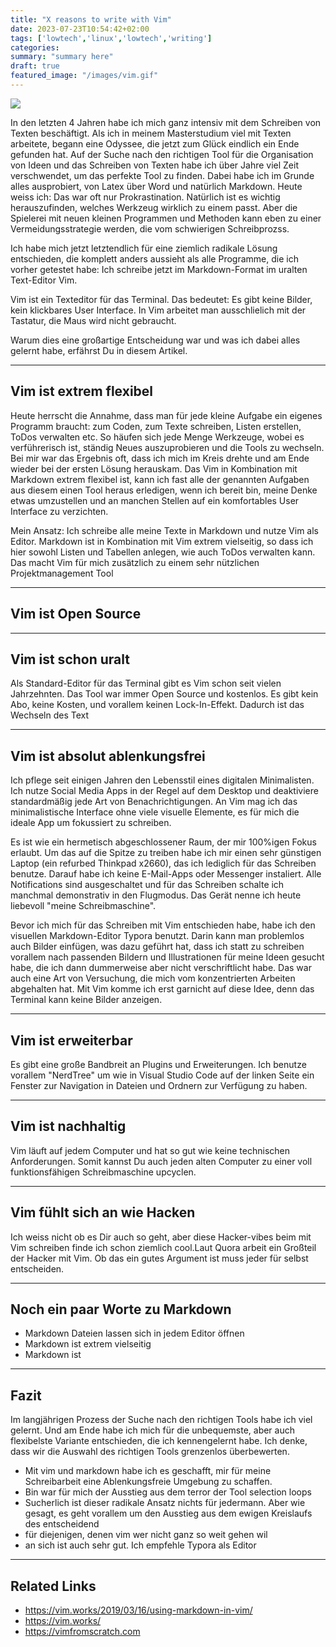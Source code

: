```yaml
---
title: "X reasons to write with Vim"
date: 2023-07-23T10:54:42+02:00
tags: ['lowtech','linux','lowtech','writing']
categories:
summary: "summary here"
draft: true
featured_image: "/images/vim.gif"
---
```


<img class="align-wide p-bot-50" src="/images/vim.gif">

In den letzten 4 Jahren habe ich mich ganz intensiv mit dem Schreiben von Texten beschäftigt. Als ich in meinem Masterstudium viel mit Texten arbeitete, begann eine Odyssee, die jetzt zum Glück eindlich ein Ende gefunden hat. Auf der Suche nach den richtigen Tool für die Organisation von Ideen und das Schreiben von Texten habe ich über Jahre viel Zeit verschwendet, um das perfekte Tool zu finden. Dabei habe ich im Grunde alles ausprobiert, von Latex über Word und natürlich Markdown. Heute weiss ich: Das war oft nur Prokrastination. Natürlich ist es wichtig herauszufinden, welches Werkzeug wirklich zu einem passt. Aber die Spielerei mit neuen kleinen Programmen und Methoden kann eben zu einer Vermeidungsstrategie werden, die vom schwierigen Schreibprozss. 

Ich habe mich jetzt letztendlich für eine ziemlich radikale Lösung entschieden, die komplett anders aussieht als alle Programme, die ich vorher getestet habe: Ich schreibe jetzt im Markdown-Format im uralten Text-Editor Vim. 

Vim ist ein Texteditor für das Terminal. Das bedeutet: Es gibt keine Bilder, kein klickbares User Interface. In Vim arbeitet man ausschlielich mit der Tastatur, die Maus wird nicht gebraucht. 

Warum dies eine großartige Entscheidung war und was ich dabei alles gelernt habe, erfährst Du in diesem Artikel. 

---

## Vim ist extrem flexibel
Heute herrscht die Annahme, dass man für jede kleine Aufgabe ein eigenes Programm braucht: zum Coden, zum Texte schreiben, Listen erstellen, ToDos verwalten etc. So häufen sich jede Menge Werkzeuge, wobei es verführerisch ist, ständig Neues auszuprobieren und die Tools zu wechseln. Bei mir war das Ergebnis oft, dass ich mich im Kreis drehte und am Ende wieder bei der ersten Lösung herauskam. Das Vim in Kombination mit Markdown extrem flexibel ist, kann ich fast alle der genannten Aufgaben aus diesem einen Tool heraus erledigen, wenn ich bereit bin, meine Denke etwas umzustellen und an manchen Stellen auf ein komfortables User Interface zu verzichten. 

Mein Ansatz: Ich schreibe alle meine Texte in Markdown und nutze Vim als Editor. Markdown ist in Kombination mit Vim extrem vielseitig, so dass ich hier sowohl Listen und Tabellen anlegen, wie auch  ToDos verwalten kann. Das macht Vim für mich zusätzlich zu einem sehr nützlichen Projektmanagement Tool

---

## Vim ist Open Source



---

## Vim ist schon uralt
Als Standard-Editor für das Terminal gibt es Vim schon seit vielen Jahrzehnten. Das Tool war immer Open Source und kostenlos. Es gibt kein Abo, keine Kosten, und vorallem keinen Lock-In-Effekt. Dadurch ist das Wechseln des Text

---

## Vim ist absolut ablenkungsfrei
Ich pflege seit einigen Jahren den Lebensstil eines digitalen Minimalisten. Ich nutze Social Media Apps in der Regel auf dem Desktop und deaktiviere standardmäßig jede Art von Benachrichtigungen. An Vim mag ich das minimalistische Interface ohne viele visuelle Elemente, es für mich die ideale App um fokussiert zu schreiben.  

Es ist wie ein hermetisch abgeschlossener Raum, der mir 100%igen Fokus erlaubt. Um das auf die Spitze zu treiben habe ich mir einen sehr günstigen Laptop (ein refurbed Thinkpad x2660), das ich lediglich für das Schreiben benutze. Darauf habe ich keine E-Mail-Apps oder Messenger instaliert. Alle Notifications sind ausgeschaltet und für das Schreiben schalte ich manchmal demonstrativ in den Flugmodus. Das Gerät nenne ich heute liebevoll "meine Schreibmaschine".  

Bevor ich mich für das Schreiben mit Vim entschieden habe, habe ich den visuellen Markdown-Editor Typora benutzt. Darin kann man problemlos auch Bilder einfügen, was dazu geführt hat, dass ich statt zu schreiben vorallem nach passenden Bildern und Illustrationen für meine Ideen gesucht habe, die ich dann dummerweise aber nicht verschriftlicht habe. Das war auch eine Art von Versuchung, die mich vom konzentrierten Arbeiten abgehalten hat. Mit Vim komme ich erst garnicht auf diese Idee, denn das Terminal kann keine Bilder anzeigen. 



---

## Vim ist erweiterbar
Es gibt eine große Bandbreit an Plugins und Erweiterungen. Ich benutze vorallem "NerdTree" um wie in Visual Studio Code auf der linken Seite ein Fenster zur Navigation in Dateien und Ordnern zur Verfügung zu haben. 

---

## Vim ist nachhaltig
Vim läuft auf jedem Computer und hat so gut wie keine technischen Anforderungen. Somit kannst Du auch jeden alten Computer zu einer voll funktionsfähigen Schreibmaschine upcyclen. 

---

## Vim fühlt sich an wie Hacken
Ich weiss nicht ob es Dir auch so geht, aber diese Hacker-vibes beim mit Vim schreiben finde ich schon ziemlich cool.Laut Quora arbeit ein Großteil der Hacker mit Vim. Ob das ein gutes Argument ist muss jeder für selbst entscheiden. 

---

## Noch ein paar Worte zu Markdown
- Markdown Dateien lassen sich in jedem Editor öffnen
- Markdown ist extrem vielseitig 
- Markdown ist 

---

## Fazit

Im langjährigen Prozess der Suche nach den richtigen Tools habe ich viel gelernt. Und am Ende habe ich mich für die unbequemste, aber auch flexibelste Variante entschieden, die ich kennengelernt habe. Ich denke, dass wir die Auswahl des richtigen Tools grenzenlos überbewerten. 


- Mit vim und markdown habe ich es geschafft, mir für meine Schreibarbeit eine Ablenkungsfreie Umgebung zu schaffen. 
- Bin war für mich der Ausstieg aus dem terror der Tool selection loops
- Sucherlich ist dieser radikale Ansatz nichts für jedermann. Aber wie gesagt, es geht vorallem um den Ausstieg aus dem ewigen Kreislaufs des entscheidend
- für diejenigen, denen vim wer nicht ganz so weit gehen wil
- an sich ist auch sehr gut. Ich empfehle Typora als Editor 


---

## Related Links
- https://vim.works/2019/03/16/using-markdown-in-vim/
- https://vim.works/
- https://vimfromscratch.com
